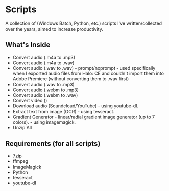 # Scripts

A collection of (Windows Batch, Python, etc.) scripts I've written/collected over the years, aimed to increase productivity.

## What's Inside

* Convert audio (.m4a to .mp3)
* Convert audio (.m4a to .wav)
* Convert audio (.wav to .wav) - prompt/noprompt - used specifically when I exported audio files from Halo: CE and couldn't import them into Adobe Premiere (without converting them to .wav first)
* Convert audio (.wav to .mp3)
* Convert audio (.webm to .mp3)
* Convert audio (.webm to .wav)
* Convert video ()
* Download audio (Soundcloud/YouTube) - using youtube-dl.
* Extract text from image (OCR) - using tesseract.
* Gradient Generator - linear/radial gradient image generator (up to 7 colors). - using imagemagick.
* Unzip All 

## Requirements (for all scripts)

* 7zip
* ffmpeg
* ImageMagick
* Python
* tesseract
* youtube-dl